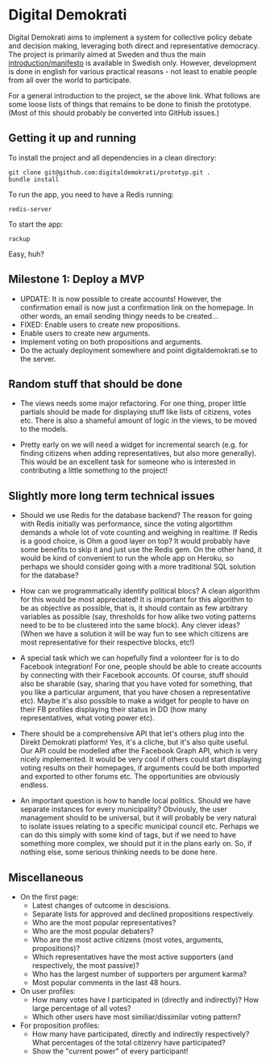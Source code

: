 
Digital Demokrati
=================

Digital Demokrati aims to implement a system for collective policy debate and decision making, leveraging both direct and representative democracy. The project is primarily aimed at Sweden and thus the main [introduction/manifesto](http://digitaldemokrati.se/) is available in Swedish only. However, development is done in english for various practical reasons - not least to enable people from all over the world to participate.

For a general introduction to the project, se the above link. What follows are some loose lists of things that remains to be done to finish the prototype. (Most of this should probably be converted into GitHub issues.)


Getting it up and running
-------------------------

To install the project and all dependencies in a clean directory:

    git clone git@github.com:digitaldemokrati/prototyp.git .
    bundle install

To run the app, you need to have a Redis running:

    redis-server
  
To start the app:

    rackup
    
Easy, huh?


Milestone 1: Deploy a MVP
-------------------------

* UPDATE: It is now possible to create accounts! However, the confirmation email is now just a confirmation link on the homepage. In other words, an email sending thingy needs to be created...
* FIXED: Enable users to create new propositions.
* Enable users to create new arguments.
* Implement voting on both propositions and arguments.
* Do the actualy deployment somewhere and point digitaldemokrati.se to the server.


Random stuff that should be done
--------------------------------

* The views needs some major refactoring. For one thing, proper little partials should be made for displaying stuff like lists of citizens, votes etc. There is also a shameful amount of logic in the views, to be moved to the models.

* Pretty early on we will need a widget for incremental search (e.g. for finding citizens when adding representatives, but also more generally). This would be an excellent task for someone who is interested in contributing a little something to the project!


Slightly more long term technical issues
----------------------------------------

* Should we use Redis for the database backend? The reason for going with Redis initially was performance, since the voting algortithm demands a whole lot of vote counting and weighing in realtime. If Redis is a good choice, is Ohm a good layer on top? It would probably have some benefits to skip it and just use the Redis gem. On the other hand, it would be kind of convenient to run the whole app on Heroku, so perhaps we should consider going with a more traditional SQL solution for the database?

* How can we programmatically identify political blocs? A clean algorithm for this would be most appreciated! It is important for this algorithm to be as objective as possible, that is, it should contain as few arbitrary variables as possible (say, thresholds for how alike two voting patterns need to be to be clustered into the same block). Any clever ideas? (When we have a solution it will be way fun to see which citizens are most representative for their respective blocks, etc!)

* A special task which we can hopefully find a volonteer for is to do Facebook integration! For one, people should be able to create accounts by connecting with their Facebook accounts. Of course, stuff should also be sharable (say, sharing that you have voted for something, that you like a particular argument, that you have chosen a representative etc). Maybe it's also possible to make a widget for people to have on their FB profiles displaying their status in DD (how many representatives, what voting power etc).

* There should be a comprehensive API that let's others plug into the Direkt Demokrati platform! Yes, it's a cliche, but it's also quite useful. Our API could be modelled after the Facebook Graph API, which is very nicely implemented. It would be very cool if others could start displaying voting results on their homepages, if arguments could be both imported and exported to other forums etc. The opportunities are obviously endless.

* An important question is how to handle local politics. Should we have separate instances for every municipality? Obviously, the user management should to be universal, but it will probably be very natural to isolate issues relating to a specific municipal council etc. Perhaps we can do this simply with some kind of tags, but if we need to have something more complex, we should put it in the plans early on. So, if nothing else, some serious thinking needs to be done here.


Miscellaneous
-------------

* On the first page:
  * Latest changes of outcome in descisions.
  * Separate lists for approved and declined propositions respectively.
  * Who are the most popular representatives?
  * Who are the most popular debaters?
  * Who are the most active citizens (most votes, arguments, propositions)?
  * Which representatives have the most active supporters (and respectively, the most passive)?
  * Who has the largest number of supporters per argument karma?
  * Most popular comments in the last 48 hours.
* On user profiles:
  * How many votes have I participated in (directly and indirectly)? How large percentage of all votes?
  * Which other users have most similiar/dissimilar voting pattern?
* For proposition profiles:
  * How many have participated, directly and indirectly respectively? What percentages of the total citizenry have participated?
  * Show the "current power" of every participant!
  
  


